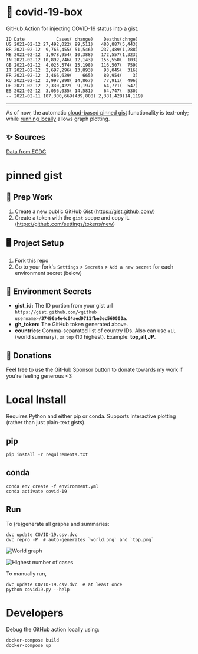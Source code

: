 # 🏥 covid-19-box

GitHub Action for injecting COVID-19 status into a gist.

```
ID Date            Cases( change)    Deaths(chnge)
US 2021-02-12 27,492,022( 99,511)   480,887(5,443)
BR 2021-02-12  9,765,455( 51,546)   237,489(1,288)
ME 2021-02-12  1,978,954( 10,388)   172,557(1,323)
IN 2021-02-12 10,892,746( 12,143)   155,550(  103)
GB 2021-02-12  4,025,574( 15,198)   116,507(  759)
IT 2021-02-12  2,697,296( 13,893)    93,045(  316)
FR 2021-02-12  3,466,629(    665)    80,954(    3)
RU 2021-02-12  3,997,898( 14,867)    77,911(  496)
DE 2021-02-12  2,330,422(  9,197)    64,771(  547)
ES 2021-02-12  3,056,035( 14,581)    64,747(  530)
-- 2021-02-11 107,300,669(439,808) 2,381,428(14,119)
```

---

As of now, the automatic [cloud-based pinned gist](#pinned-gist) functionality is text-only;
while [running locally](#local-install) allows graph plotting.

## ✨ Sources

[Data from ECDC](https://www.ecdc.europa.eu/en/publications-data/download-todays-data-geographic-distribution-covid-19-cases-worldwide)

# pinned gist

## 🎒 Prep Work
1. Create a new public GitHub Gist (https://gist.github.com/)
1. Create a token with the `gist` scope and copy it. (https://github.com/settings/tokens/new)

## 🖥 Project Setup
1. Fork this repo
1. Go to your fork's `Settings` > `Secrets` > `Add a new secret` for each environment secret (below)

## 🤫 Environment Secrets
- **gist_id:** The ID portion from your gist url `https://gist.github.com/<github username>/`**`37496a4e4c84aed9711fbe3ec560888a`**.
- **gh_token:** The GitHub token generated above.
- **countries:** Comma-separated list of country IDs. Also can use `all` (world summary), or `top` (10 highest). Example: **top,all,JP**.

## 💸 Donations

Feel free to use the GitHub Sponsor button to donate towards my work if you're feeling generous <3

# Local Install

Requires Python and either pip or conda. Supports interactive plotting (rather than just plain-text gists).

## pip

```
pip install -r requirements.txt
```

## conda

```
conda env create -f environment.yml
conda activate covid-19
```

## Run

To (re)generate all graphs and summaries:

```
dvc update COVID-19.csv.dvc
dvc repro -P  # auto-generates `world.png` and `top.png`
```

![World graph](world.png)

![Highest number of cases](top.png)

To manually run,

```
dvc update COVID-19.csv.dvc  # at least once
python covid19.py --help
```

# Developers

Debug the GitHub action locally using:

```
docker-compose build
docker-compose up
```
